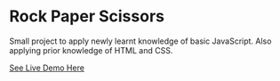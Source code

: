 # Rock Paper Scissors
Small project to apply newly learnt knowledge of basic JavaScript. Also applying prior knowledge of HTML and CSS.

[See Live Demo Here](https://mvttn.github.io/rock_paper_scissors/)
